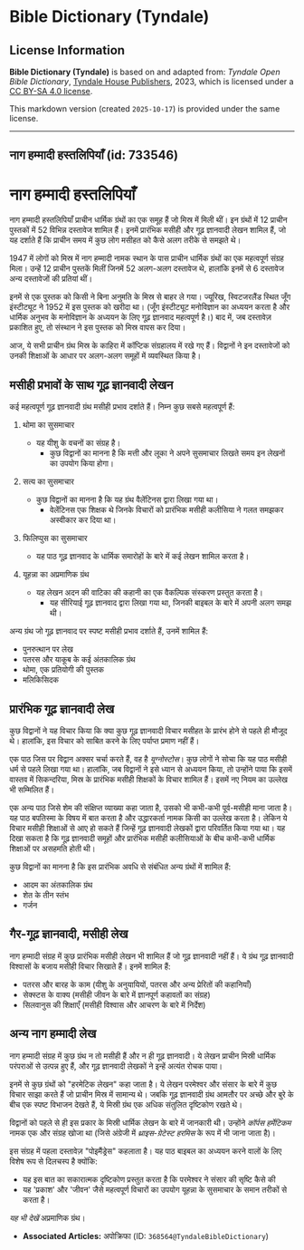 # Bible Dictionary (Tyndale)

## License Information

**Bible Dictionary (Tyndale)** is based on and adapted from: _Tyndale Open Bible Dictionary_, [Tyndale House Publishers](https://tyndaleopenresources.com/), 2023, which is licensed under a [CC BY-SA 4.0 license](https://creativecommons.org/licenses/by-sa/4.0/legalcode.en).

This markdown version (created `2025-10-17`) is provided under the same license.



--------------------------------

## नाग हम्मादी हस्तलिपियाँ (id: 733546)

नाग हम्मादी हस्तलिपियाँ
=======================

नाग हम्मादी हस्तलिपियाँ प्राचीन धार्मिक ग्रंथों का एक समूह हैं जो मिस्र में मिली थीं। इन ग्रंथों में 12 प्राचीन पुस्तकों में 52 विभिन्न दस्तावेज शामिल हैं। इनमें प्रारंभिक मसीही और गूढ़ ज्ञानवादी लेखन शामिल हैं, जो यह दर्शाते हैं कि प्राचीन समय में कुछ लोग मसीहत को कैसे अलग तरीके से समझते थे।

1947 में लोगों को मिस्र में नाग हम्मादी नामक स्थान के पास प्राचीन धार्मिक ग्रंथों का एक महत्वपूर्ण संग्रह मिला। उन्हें 12 प्राचीन पुस्तकें मिलीं जिनमें 52 अलग\-अलग दस्तावेज थे, हालांकि इनमें से 6 दस्तावेज अन्य दस्तावेजों की प्रतियां थीं।

इनमें से एक पुस्तक को किसी ने बिना अनुमति के मिस्र से बाहर ले गया। ज्यूरिख, स्विटजरलैंड स्थित जूँग इंस्टीट्यूट ने 1952 में इस पुस्तक को खरीदा था। (जूँग इंस्टीट्यूट मनोविज्ञान का अध्ययन करता है और धार्मिक अनुभव के मनोविज्ञान के अध्ययन के लिए गूढ़ ज्ञानवाद महत्वपूर्ण है।) बाद में, जब दस्तावेज़ प्रकाशित हुए, तो संस्थान ने इस पुस्तक को मिस्र वापस कर दिया।

आज, ये सभी प्राचीन ग्रंथ मिस्र के काहिरा में कॉप्टिक संग्रहालय में रखे गए हैं। विद्वानों ने इन दस्तावेजों को उनकी शिक्षाओं के आधार पर अलग\-अलग समूहों में व्यवस्थित किया है।

मसीही प्रभावों के साथ गूढ़ ज्ञानवादी लेखन
-----------------------------------------

कई महत्वपूर्ण गूढ़ ज्ञानवादी ग्रंथ मसीही प्रभाव दर्शाते हैं। निम्न कुछ सबसे महत्वपूर्ण हैं:

1. थोमा का सुसमाचार

    * यह यीशु के वचनों का संग्रह है।
        * कुछ विद्वानों का मानना है कि मत्ती और लूका ने अपने सुसमाचार लिखते समय इन लेखनों का उपयोग किया होगा।
2. सत्य का सुसमाचार

    * कुछ विद्वानों का मानना है कि यह ग्रंथ वैलेंटिनस द्वारा लिखा गया था।
        * वेलेंटिनस एक शिक्षक थे जिनके विचारों को प्रारंभिक मसीही कलीसिया ने गलत समझकर अस्वीकार कर दिया था।
3. फिलिप्पुस का सुसमाचार

    * यह पाठ गूढ़ ज्ञानवाद के धार्मिक समारोहों के बारे में कई लेखन शामिल करता है।
4. यूहन्ना का अप्रमाणिक ग्रंथ

    * यह लेखन अदन की वाटिका की कहानी का एक वैकल्पिक संस्करण प्रस्तुत करता है।
        * यह सीरियाई गूढ़ ज्ञानवाद द्वारा लिखा गया था, जिनकी बाइबल के बारे में अपनी अलग समझ थी।

अन्य ग्रंथ जो गूढ़ ज्ञानवाद पर स्पष्ट मसीही प्रभाव दर्शाते हैं, उनमें शामिल हैं:

* पुनरुत्थान पर लेख
* पतरस और याकूब के कई अंतकालिक ग्रंथ
* थोमा, एक प्रतियोगी की पुस्तक
* मलिकिसिदक

प्रारंभिक गूढ़ ज्ञानवादी लेख
----------------------------

कुछ विद्वानों ने यह विचार किया कि क्या कुछ गूढ़ ज्ञानवादी विचार मसीहत के प्रारंभ होने से पहले ही मौजूद थे। हालांकि, इस विचार को साबित करने के लिए पर्याप्त प्रमाण नहीं हैं।

एक पाठ जिस पर विद्वान अक्सर चर्चा करते हैं, वह है *यूग्नोस्टोस*। कुछ लोगों ने सोचा कि यह पाठ मसीही धर्म से पहले लिखा गया था। हालांकि, जब विद्वानों ने इसे ध्यान से अध्ययन किया, तो उन्होंने पाया कि इसमें वास्तव में सिकन्दरिया, मिस्र के प्रारंभिक मसीही शिक्षकों के विचार शामिल हैं। इसमें नए नियम का उल्लेख भी सम्मिलित हैं।

एक अन्य पाठ जिसे शेम की संक्षिप्त व्याख्या कहा जाता है, उसको भी कभी\-कभी पूर्व\-मसीही माना जाता है। यह पाठ बपतिस्मा के विषय में बात करता है और उद्धारकर्ता नामक किसी का उल्लेख करता है। लेकिन ये विचार मसीही शिक्षाओं से आए हो सकते हैं जिन्हें गूढ़ ज्ञानवादी लेखकों द्वारा परिवर्तित किया गया था। यह दिखा सकता है कि गूढ़ ज्ञानवादी समूहों और प्रारंभिक मसीही कलीसियाओं के बीच कभी\-कभी धार्मिक शिक्षाओं पर असहमति होती थी।

कुछ विद्वानों का मानना है कि इस प्रारंभिक अवधि से संबंधित अन्य ग्रंथों में शामिल हैं:

* आदम का अंतकालिक ग्रंथ
* शेत के तीन स्तंभ
* गर्जन

गैर\-गूढ़ ज्ञानवादी, मसीही लेख
------------------------------

नाग हम्मादी संग्रह में कुछ प्रारंभिक मसीही लेखन भी शामिल हैं जो गूढ़ ज्ञानवादी नहीं हैं। ये ग्रंथ गूढ़ ज्ञानवादी विश्वासों के बजाय मसीही विचार सिखाते हैं। इनमें शामिल हैं:

* पतरस और बारह के काम (यीशु के अनुयायियों, पतरस और अन्य प्रेरितों की कहानियाँ)
* सेक्स्टस के वाक्य (मसीही जीवन के बारे में ज्ञानपूर्ण कहावतों का संग्रह)
* सिलवानुस की शिक्षाएँ (मसीही विश्वास और आचरण के बारे में निर्देश)

अन्य नाग हम्मादी लेख
--------------------

नाग हम्मादी संग्रह में कुछ ग्रंथ न तो मसीही हैं और न ही गूढ़ ज्ञानवादी। ये लेखन प्राचीन मिस्री धार्मिक परंपराओं से उत्पन्न हुए हैं, और गूढ़ ज्ञानवादी लेखकों ने इन्हें अत्यंत रोचक पाया।

इनमें से कुछ ग्रंथों को "हरमेटिक लेखन" कहा जाता है। ये लेखन परमेश्वर और संसार के बारे में कुछ विचार साझा करते हैं जो प्राचीन मिस्र में सामान्य थे। जबकि गूढ़ ज्ञानवादी ग्रंथ आमतौर पर अच्छे और बुरे के बीच एक स्पष्ट विभाजन देखते हैं, ये मिस्री ग्रंथ एक अधिक संतुलित दृष्टिकोण रखते थे।

विद्वानों को पहले से ही इस प्रकार के मिस्री धार्मिक लेखन के बारे में जानकारी थी। उन्होंने *कॉर्पस हर्मेटिकम* नामक एक और संग्रह खोजा था (जिसे अंग्रेजी में *थ्राइस\-ग्रेटेस्ट हरमिस* के रूप में भी जाना जाता है)।

इस संग्रह में पहला दस्तावेज़ "पोइमैंड्रेस" कहलाता है। यह पाठ बाइबल का अध्ययन करने वालों के लिए विशेष रूप से दिलचस्प है क्योंकि:

* यह इस बात का सकारात्मक दृष्टिकोण प्रस्तुत करता है कि परमेश्वर ने संसार की सृष्टि कैसे की
* यह 'प्रकाश' और 'जीवन' जैसे महत्वपूर्ण विचारों का उपयोग यूहन्ना के सुसमाचार के समान तरीकों से करता है।

*यह भी देखें* अप्रमाणिक ग्रंथ।

* **Associated Articles:** अपोक्रिफा (ID: `368564@TyndaleBibleDictionary`)

